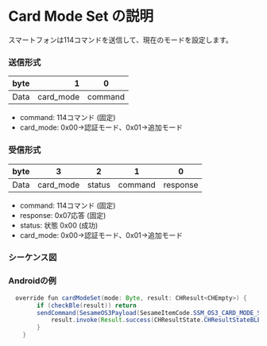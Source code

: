 # Card Mode Set の説明
スマートフォンは114コマンドを送信して、現在のモードを設定します。

### 送信形式

| byte |  1|    0    |
|:----:|----:|:-------:|
| Data | card_mode| command |

- command: 114コマンド (固定)
- card_mode: 0x00->認証モード、0x01->追加モード

### 受信形式

| byte  |   3|    2    |   1   |     0      |
|:----:|:----:|:-------:|:-----:|:----:|
| Data | card_mode|  status | command |response   |
- command: 114コマンド (固定)
- response: 0x07応答 (固定)
- status: 状態 0x00 (成功)
- card_mode: 0x00->認証モード、0x01->追加モード

### シーケンス図
<!-- ![icon](card_model_set.svg) -->

### Androidの例
``` java
  override fun cardModeSet(mode: Byte, result: CHResult<CHEmpty>) {
        if (checkBle(result)) return
        sendCommand(SesameOS3Payload(SesameItemCode.SSM_OS3_CARD_MODE_SET.value, byteArrayOf(mode))) { res ->
            result.invoke(Result.success(CHResultState.CHResultStateBLE(CHEmpty())))
        }
    }
